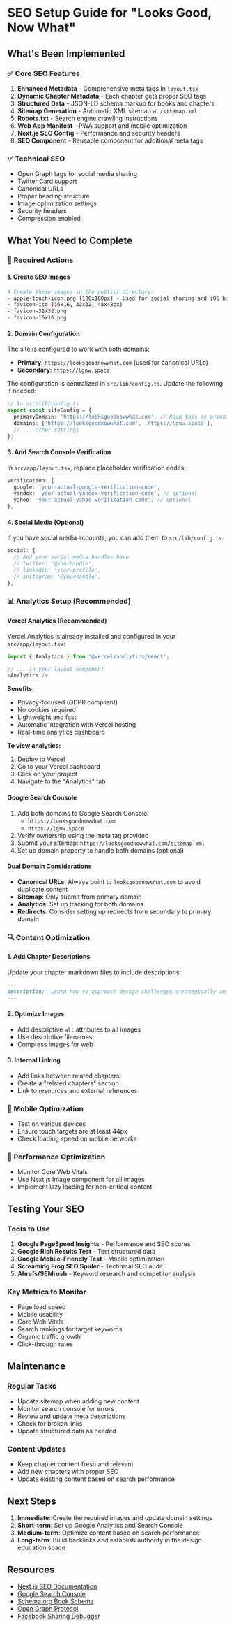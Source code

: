 # SEO Setup Guide for "Looks Good, Now What"

## What's Been Implemented

### ✅ Core SEO Features

1. **Enhanced Metadata** - Comprehensive meta tags in `layout.tsx`
2. **Dynamic Chapter Metadata** - Each chapter gets proper SEO tags
3. **Structured Data** - JSON-LD schema markup for books and chapters
4. **Sitemap Generation** - Automatic XML sitemap at `/sitemap.xml`
5. **Robots.txt** - Search engine crawling instructions
6. **Web App Manifest** - PWA support and mobile optimization
7. **Next.js SEO Config** - Performance and security headers
8. **SEO Component** - Reusable component for additional meta tags

### ✅ Technical SEO

- Open Graph tags for social media sharing
- Twitter Card support
- Canonical URLs
- Proper heading structure
- Image optimization settings
- Security headers
- Compression enabled

## What You Need to Complete

### 🔧 Required Actions

#### 1. Create SEO Images

```bash
# Create these images in the public/ directory:
- apple-touch-icon.png (180x180px) - Used for social sharing and iOS bookmarks
- favicon-ico (16x16, 32x32, 48x48px)
- favicon-32x32.png
- favicon-16x16.png
```

#### 2. Domain Configuration

The site is configured to work with both domains:

- **Primary**: `https://looksgoodnowwhat.com` (used for canonical URLs)
- **Secondary**: `https://lgnw.space`

The configuration is centralized in `src/lib/config.ts`. Update the following if needed:

```typescript
// In src/lib/config.ts
export const siteConfig = {
  primaryDomain: 'https://looksgoodnowwhat.com', // Keep this as primary
  domains: ['https://looksgoodnowwhat.com', 'https://lgnw.space'],
  // ... other settings
};
```

#### 3. Add Search Console Verification

In `src/app/layout.tsx`, replace placeholder verification codes:

```typescript
verification: {
  google: 'your-actual-google-verification-code',
  yandex: 'your-actual-yandex-verification-code', // optional
  yahoo: 'your-actual-yahoo-verification-code', // optional
},
```

#### 4. Social Media (Optional)

If you have social media accounts, you can add them to `src/lib/config.ts`:

```typescript
social: {
  // Add your social media handles here
  // twitter: '@yourhandle',
  // linkedin: 'your-profile',
  // instagram: '@yourhandle',
},
```

### 📊 Analytics Setup (Recommended)

#### Vercel Analytics (Recommended)

Vercel Analytics is already installed and configured in your `src/app/layout.tsx`:

```typescript
import { Analytics } from '@vercel/analytics/react';

// ... in your layout component
<Analytics />
```

**Benefits:**

- Privacy-focused (GDPR compliant)
- No cookies required
- Lightweight and fast
- Automatic integration with Vercel hosting
- Real-time analytics dashboard

**To view analytics:**

1. Deploy to Vercel
2. Go to your Vercel dashboard
3. Click on your project
4. Navigate to the "Analytics" tab

#### Google Search Console

1. Add both domains to Google Search Console:
   - `https://looksgoodnowwhat.com`
   - `https://lgnw.space`
2. Verify ownership using the meta tag provided
3. Submit your sitemap: `https://looksgoodnowwhat.com/sitemap.xml`
4. Set up domain property to handle both domains (optional)

#### Dual Domain Considerations

- **Canonical URLs**: Always point to `looksgoodnowwhat.com` to avoid duplicate content
- **Sitemap**: Only submit from primary domain
- **Analytics**: Set up tracking for both domains
- **Redirects**: Consider setting up redirects from secondary to primary domain

### 🔍 Content Optimization

#### 1. Add Chapter Descriptions

Update your chapter markdown files to include descriptions:

```markdown
---
description: 'Learn how to approach design challenges strategically and develop a systematic thinking process.'
---
```

#### 2. Optimize Images

- Add descriptive `alt` attributes to all images
- Use descriptive filenames
- Compress images for web

#### 3. Internal Linking

- Add links between related chapters
- Create a "related chapters" section
- Link to resources and external references

### 📱 Mobile Optimization

- Test on various devices
- Ensure touch targets are at least 44px
- Check loading speed on mobile networks

### 🚀 Performance Optimization

- Monitor Core Web Vitals
- Use Next.js Image component for all images
- Implement lazy loading for non-critical content

## Testing Your SEO

### Tools to Use

1. **Google PageSpeed Insights** - Performance and SEO scores
2. **Google Rich Results Test** - Test structured data
3. **Google Mobile-Friendly Test** - Mobile optimization
4. **Screaming Frog SEO Spider** - Technical SEO audit
5. **Ahrefs/SEMrush** - Keyword research and competitor analysis

### Key Metrics to Monitor

- Page load speed
- Mobile usability
- Core Web Vitals
- Search rankings for target keywords
- Organic traffic growth
- Click-through rates

## Maintenance

### Regular Tasks

- Update sitemap when adding new content
- Monitor search console for errors
- Review and update meta descriptions
- Check for broken links
- Update structured data as needed

### Content Updates

- Keep chapter content fresh and relevant
- Add new chapters with proper SEO
- Update existing content based on search performance

## Next Steps

1. **Immediate**: Create the required images and update domain settings
2. **Short-term**: Set up Google Analytics and Search Console
3. **Medium-term**: Optimize content based on search performance
4. **Long-term**: Build backlinks and establish authority in the design education space

## Resources

- [Next.js SEO Documentation](https://nextjs.org/learn/seo/introduction-to-seo)
- [Google Search Console](https://search.google.com/search-console)
- [Schema.org Book Schema](https://schema.org/Book)
- [Open Graph Protocol](https://ogp.me/)
- [Facebook Sharing Debugger](https://developers.facebook.com/tools/debug/)
